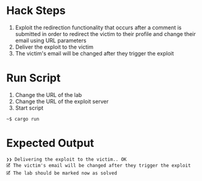 # Hack Steps

1. Exploit the redirection functionality that occurs after a comment is submitted in order to redirect the victim to their profile and change their email using URL parameters
2. Deliver the exploit to the victim
3. The victim's email will be changed after they trigger the exploit

# Run Script

1. Change the URL of the lab
2. Change the URL of the exploit server
3. Start script

```
~$ cargo run
```

# Expected Output

```
❯❯ Delivering the exploit to the victim.. OK
🗹 The victim's email will be changed after they trigger the exploit
🗹 The lab should be marked now as solved
```
